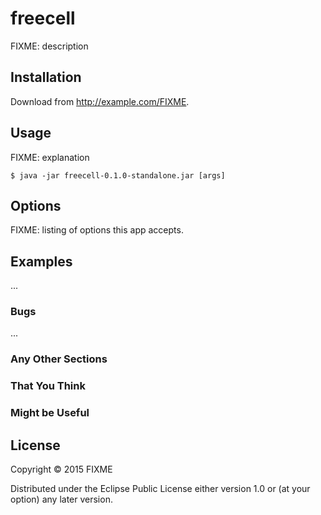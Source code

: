 # freecell

FIXME: description

## Installation

Download from http://example.com/FIXME.

## Usage

FIXME: explanation

    $ java -jar freecell-0.1.0-standalone.jar [args]

## Options

FIXME: listing of options this app accepts.

## Examples

...

### Bugs

...

### Any Other Sections
### That You Think
### Might be Useful

## License

Copyright © 2015 FIXME

Distributed under the Eclipse Public License either version 1.0 or (at
your option) any later version.
